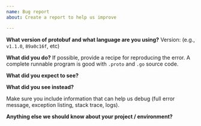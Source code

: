 ```yaml
---
name: Bug report
about: Create a report to help us improve

---
```


**What version of protobuf and what language are you using?**
Version: (e.g., `v1.1.0`, `89a0c16f`, etc)

**What did you do?**
If possible, provide a recipe for reproducing the error.
A complete runnable program is good with `.proto` and `.go` source code.

**What did you expect to see?**

**What did you see instead?**

Make sure you include information that can help us debug (full error message, exception listing, stack trace, logs).

**Anything else we should know about your project / environment?**
